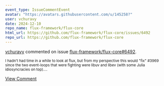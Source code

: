 ```yaml
---
event_type: IssueCommentEvent
avatar: "https://avatars.githubusercontent.com/u/145258?"
user: vchuravy
date: 2024-12-10
repo_name: flux-framework/flux-core
html_url: https://github.com/flux-framework/flux-core/issues/6492
repo_url: https://github.com/flux-framework/flux-core
---
```


<a href='https://github.com/vchuravy' target='_blank'>vchuravy</a> commented on issue <a href='https://github.com/flux-framework/flux-core/issues/6492' target='_blank'>flux-framework/flux-core#6492</a>.

<small>I hadn't had time in a while to look at flux, but from my perspective this would "fix" #3969 since the two event-loops that were fighting were libuv and libev (with some Julia idiosyncracies on top)....</small>

<a href='https://github.com/flux-framework/flux-core/issues/6492' target='_blank'>View Comment</a>
